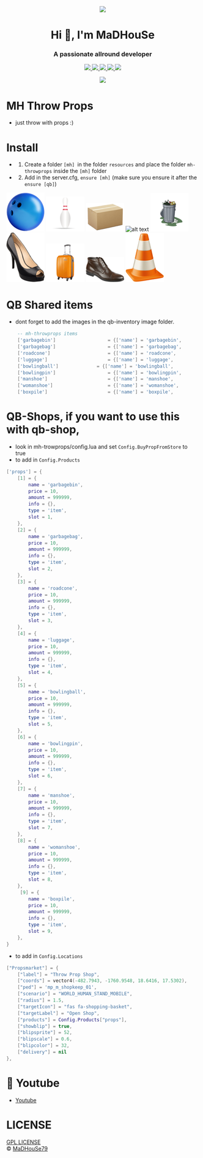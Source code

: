 <p align="center">
    <img width="140" src="https://icons.iconarchive.com/icons/iconarchive/red-orb-alphabet/128/Letter-M-icon.png" />  
    <h1 align="center">Hi 👋, I'm MaDHouSe</h1>
    <h3 align="center">A passionate allround developer </h3>    
</p>

<p align="center">
  <a href="https://github.com/MaDHouSe79/mh-throwprops/issues">
    <img src="https://img.shields.io/github/issues/MaDHouSe79/mh-throwprops"/> 
  </a>
  <a href="https://github.com/MaDHouSe79/mh-throwprops/watchers">
    <img src="https://img.shields.io/github/watchers/MaDHouSe79/mh-throwprops"/> 
  </a> 
  <a href="https://github.com/MaDHouSe79/mh-throwprops/network/members">
    <img src="https://img.shields.io/github/forks/MaDHouSe79/mh-throwprops"/> 
  </a>  
  <a href="https://github.com/MaDHouSe79/mh-throwprops/stargazers">
    <img src="https://img.shields.io/github/stars/MaDHouSe79/mh-throwprops?color=white"/> 
  </a>
  <a href="https://github.com/MaDHouSe79/mh-trowprops/blob/main/LICENSE">
    <img src="https://img.shields.io/github/license/MaDHouSe79/mh-throwprops?color=black"/> 
  </a>      
</p>

<p align="center">
  <img alig src="https://github-profile-trophy.vercel.app/?username=MaDHouSe79&margin-w=15&column=6" />
</p>

# MH Throw Props
- just throw with props :)

# Install
- 1. Create a folder `[mh] `in the folder `resources` and place the folder `mh-throwprops` inside the `[mh]` folder
- 2. Add in the server.cfg, `ensure [mh]` (make sure you ensure it after the `ensure [qb]`)
 
![alt text](https://github.com/MaDHouSe79/mh-throwprops/blob/main/images/bowling_ball.png?raw=true)
![alt text](https://github.com/MaDHouSe79/mh-throwprops/blob/main/images/bowling_pin.png?raw=true)
![alt text](https://github.com/MaDHouSe79/mh-throwprops/blob/main/images/boxpile.png?raw=true)
![alt text](://github.com/MaDHouSe79/mh-throwprops/blob/main/images/garbagebag.png?raw=true)
![alt text](https://github.com/MaDHouSe79/mh-throwprops/blob/main/images/garbagebin.png?raw=true)
![alt text](https://github.com/MaDHouSe79/mh-throwprops/blob/main/images/lady_shoe.png?raw=true)
![alt text](https://github.com/MaDHouSe79/mh-throwprops/blob/main/images/luggage.png?raw=true)
![alt text](https://github.com/MaDHouSe79/mh-throwprops/blob/main/images/man_shoe.png?raw=true)
![alt text](https://github.com/MaDHouSe79/mh-throwprops/blob/main/images/roadcone.png?raw=true)


# QB Shared items
- dont forget to add the images in the qb-inventory image folder.
````lua
	-- mh-throwprops items 
	['garbagebin'] 			         = {['name'] = 'garbagebin', 			  	    ['label'] = 'Garbage Bin', 				['weight'] = 5000, 	    ['type'] = 'item', 		['image'] = 'garbagebin.png', 		    ['unique'] = false, 	['useable'] = true, 	['shouldClose'] = true,	   ['combinable'] = nil,   ['description'] = 'A garbage bin'},
	['garbagebag'] 			         = {['name'] = 'garbagebag', 			  	    ['label'] = 'Garbage Beg', 				['weight'] = 5000, 	    ['type'] = 'item', 		['image'] = 'garbagebag.png', 		    ['unique'] = false, 	['useable'] = true, 	['shouldClose'] = true,	   ['combinable'] = nil,   ['description'] = 'A garbage beg'},
	['roadcone'] 			         = {['name'] = 'roadcone', 			  	        ['label'] = 'Road Cone', 				['weight'] = 5000, 	    ['type'] = 'item', 		['image'] = 'roadcone.png', 		    ['unique'] = false, 	['useable'] = true, 	['shouldClose'] = true,	   ['combinable'] = nil,   ['description'] = 'A road Cone'},
	['luggage'] 			         = {['name'] = 'luggage', 			  	        ['label'] = 'Luggage', 				    ['weight'] = 5000, 	    ['type'] = 'item', 		['image'] = 'luggage.png', 		        ['unique'] = false, 	['useable'] = true, 	['shouldClose'] = true,	   ['combinable'] = nil,   ['description'] = 'Luggage'},
	['bowlingball'] 			 = {['name'] = 'bowlingball', 			  	    ['label'] = 'Bowling Ball', 		    ['weight'] = 5000, 	    ['type'] = 'item', 		['image'] = 'bowling_ball.png', 		['unique'] = false, 	['useable'] = true, 	['shouldClose'] = true,    ['combinable'] = nil,   ['description'] = 'A bowling ball'},
	['bowlingpin'] 			         = {['name'] = 'bowlingpin', 			  	    ['label'] = 'Bowling Pin', 		        ['weight'] = 1000, 	    ['type'] = 'item', 		['image'] = 'bowling_pin.png', 		    ['unique'] = false, 	['useable'] = true, 	['shouldClose'] = true,    ['combinable'] = nil,   ['description'] = 'A Bowling pin'},
	['manshoe'] 			         = {['name'] = 'manshoe', 			  	        ['label'] = 'Man Shoe', 		        ['weight'] = 1000, 	    ['type'] = 'item', 		['image'] = 'man_shoe.png', 		    ['unique'] = false, 	['useable'] = true, 	['shouldClose'] = true,    ['combinable'] = nil,   ['description'] = 'A man shoe'},
	['womanshoe'] 			         = {['name'] = 'womanshoe', 			  	    ['label'] = 'Woman Shoe', 		        ['weight'] = 1000, 	    ['type'] = 'item', 		['image'] = 'lady_shoe.png', 		    ['unique'] = false, 	['useable'] = true, 	['shouldClose'] = true,    ['combinable'] = nil,   ['description'] = 'A woman shoe'},
	['boxpile'] 			         = {['name'] = 'boxpile', 			  	        ['label'] = 'A Box', 		            ['weight'] = 1000, 	    ['type'] = 'item', 		['image'] = 'boxpile.png', 		        ['unique'] = false, 	['useable'] = true, 	['shouldClose'] = true,    ['combinable'] = nil,   ['description'] = 'A box'},

````


# QB-Shops, if you want to use this with qb-shop, 
- look in mh-trowprops/config.lua and set `Config.BuyPropFromStore` to true
- to add in `Config.Products`
```lua
['props'] = {
    [1] = {
        name = 'garbagebin',
        price = 10,
        amount = 999999,
        info = {},
        type = 'item',
        slot = 1,
    },
    [2] = {
        name = 'garbagebag',
        price = 10,
        amount = 999999,
        info = {},
        type = 'item',
        slot = 2,
    },
    [3] = {
        name = 'roadcone',
        price = 10,
        amount = 999999,
        info = {},
        type = 'item',
        slot = 3,
    },
    [4] = {
        name = 'luggage',
        price = 10,
        amount = 999999,
        info = {},
        type = 'item',
        slot = 4,
    },
    [5] = {
        name = 'bowlingball',
        price = 10,
        amount = 999999,
        info = {},
        type = 'item',
        slot = 5,
    },
    [6] = {
        name = 'bowlingpin',
        price = 10,
        amount = 999999,
        info = {},
        type = 'item',
        slot = 6,
    },
    [7] = {
        name = 'manshoe',
        price = 10,
        amount = 999999,
        info = {},
        type = 'item',
        slot = 7,
    },
    [8] = {
        name = 'womanshoe',
        price = 10,
        amount = 999999,
        info = {},
        type = 'item',
        slot = 8,
    },
     [9] = {
        name = 'boxpile',
        price = 10,
        amount = 999999,
        info = {},
        type = 'item',
        slot = 9,
    },
}
```
- to add in `Config.Locations`
```lua
["Propsmarket"] = {
    ["label"] = "Throw Prop Shop",
    ["coords"] = vector4(-482.7943, -1760.9548, 18.6416, 17.5302),
    ["ped"] = 'mp_m_shopkeep_01',
    ["scenario"] = "WORLD_HUMAN_STAND_MOBILE",
    ["radius"] = 1.5,
    ["targetIcon"] = "fas fa-shopping-basket",
    ["targetLabel"] = "Open Shop",
    ["products"] = Config.Products["props"],
    ["showblip"] = true,
    ["blipsprite"] = 52,
    ["blipscale"] = 0.6,
    ["blipcolor"] = 32,
    ["delivery"] = nil
},
```

# 🙈 Youtube
- [Youtube](https://www.youtube.com/c/MaDHouSe79)

# LICENSE
[GPL LICENSE](./LICENSE)<br />
&copy; [MaDHouSe79](https://www.youtube.com/@MaDHouSe79)
